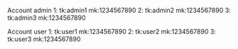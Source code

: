 Account admin
1: tk:admin1    mk:1234567890
2: tk:admin2    mk:1234567890
3: tk:admin3    mk:1234567890



Account user
1: tk:user1    mk:1234567890
2: tk:user2    mk:1234567890
3: tk:user3    mk:1234567890
